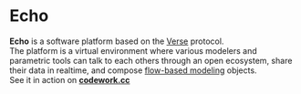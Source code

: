 # Echo

**Echo** is a software platform based on the [Verse](https://github.com/versenaut) protocol.<br/>
The platform is a virtual environment where various modelers and parametric tools can talk to each others through an open ecosystem, share their data in realtime,  and compose [flow-based modeling](https://doi.org/10.1051/shsconf/20184701006) objects.<br/>
See it in action on **[codework.cc](http://www.codework.cc)** <br/>

